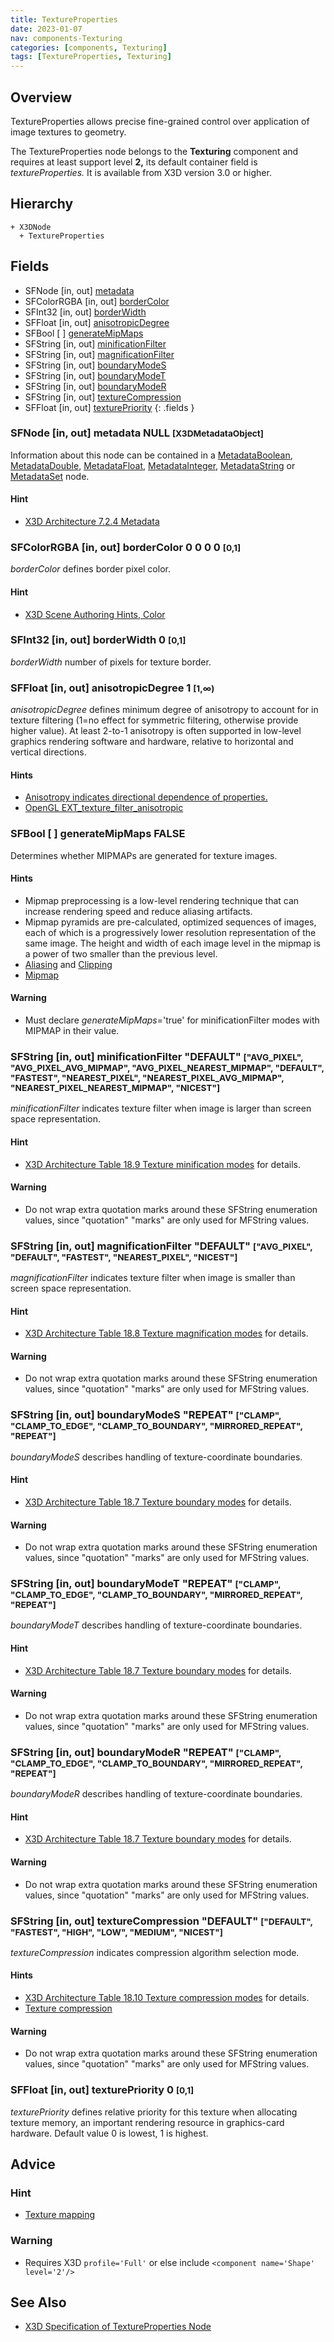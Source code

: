 ```yaml
---
title: TextureProperties
date: 2023-01-07
nav: components-Texturing
categories: [components, Texturing]
tags: [TextureProperties, Texturing]
---
```

<style>
.post h3 {
  word-spacing: 0.2em;
}
</style>

## Overview

TextureProperties allows precise fine-grained control over application of image textures to geometry.

The TextureProperties node belongs to the **Texturing** component and requires at least support level **2,** its default container field is *textureProperties.* It is available from X3D version 3.0 or higher.

## Hierarchy

```
+ X3DNode
  + TextureProperties
```

## Fields

- SFNode \[in, out\] [metadata](#sfnode-in-out-metadata-null-x3dmetadataobject)
- SFColorRGBA \[in, out\] [borderColor](#sfcolorrgba-in-out-bordercolor-0-0-0-0-0-1)
- SFInt32 \[in, out\] [borderWidth](#sfint32-in-out-borderwidth-0-0-1)
- SFFloat \[in, out\] [anisotropicDegree](#sffloat-in-out-anisotropicdegree-1-1)
- SFBool \[ \] [generateMipMaps](#sfbool---generatemipmaps-false)
- SFString \[in, out\] [minificationFilter](#sfstring-in-out-minificationfilter-default-avg_pixel-avg_pixel_avg_mipmap-avg_pixel_nearest_mipmap-default-fastest-nearest_pixel-nearest_pixel_avg_mipmap-nearest_pixel_nearest_mipmap-nicest)
- SFString \[in, out\] [magnificationFilter](#sfstring-in-out-magnificationfilter-default-avg_pixel-default-fastest-nearest_pixel-nicest)
- SFString \[in, out\] [boundaryModeS](#sfstring-in-out-boundarymodes-repeat-clamp-clamp_to_edge-clamp_to_boundary-mirrored_repeat-repeat)
- SFString \[in, out\] [boundaryModeT](#sfstring-in-out-boundarymodet-repeat-clamp-clamp_to_edge-clamp_to_boundary-mirrored_repeat-repeat)
- SFString \[in, out\] [boundaryModeR](#sfstring-in-out-boundarymoder-repeat-clamp-clamp_to_edge-clamp_to_boundary-mirrored_repeat-repeat)
- SFString \[in, out\] [textureCompression](#sfstring-in-out-texturecompression-default-default-fastest-high-low-medium-nicest)
- SFFloat \[in, out\] [texturePriority](#sffloat-in-out-texturepriority-0-0-1)
{: .fields }

### SFNode [in, out] **metadata** NULL <small>[X3DMetadataObject]</small>

Information about this node can be contained in a [MetadataBoolean](/x_ite/components/core/metadataboolean/), [MetadataDouble](/x_ite/components/core/metadatadouble/), [MetadataFloat](/x_ite/components/core/metadatafloat/), [MetadataInteger](/x_ite/components/core/metadatainteger/), [MetadataString](/x_ite/components/core/metadatastring/) or [MetadataSet](/x_ite/components/core/metadataset/) node.

#### Hint

- [X3D Architecture 7.2.4 Metadata](https://www.web3d.org/specifications/X3Dv4/ISO-IEC19775-1v4-IS/Part01/components/core.html#Metadata)

### SFColorRGBA [in, out] **borderColor** 0 0 0 0 <small>[0,1]</small>

*borderColor* defines border pixel color.

#### Hint

- [X3D Scene Authoring Hints, Color](https://www.web3d.org/x3d/content/examples/X3dSceneAuthoringHints.html#Color)

### SFInt32 [in, out] **borderWidth** 0 <small>[0,1]</small>

*borderWidth* number of pixels for texture border.

### SFFloat [in, out] **anisotropicDegree** 1 <small>[1,∞)</small>

*anisotropicDegree* defines minimum degree of anisotropy to account for in texture filtering (1=no effect for symmetric filtering, otherwise provide higher value). At least 2-to-1 anisotropy is often supported in low-level graphics rendering software and hardware, relative to horizontal and vertical directions.

#### Hints

- [Anisotropy indicates directional dependence of properties.](https://en.wikipedia.org/wiki/Anisotropy)
- [OpenGL EXT_texture_filter_anisotropic](https://www.khronos.org/registry/OpenGL/extensions/EXT/EXT_texture_filter_anisotropic.txt)

### SFBool [ ] **generateMipMaps** FALSE

Determines whether MIPMAPs are generated for texture images.

#### Hints

- Mipmap preprocessing is a low-level rendering technique that can increase rendering speed and reduce aliasing artifacts.
- Mipmap pyramids are pre-calculated, optimized sequences of images, each of which is a progressively lower resolution representation of the same image. The height and width of each image level in the mipmap is a power of two smaller than the previous level.
- [Aliasing](https://en.wikipedia.org/wiki/Aliasing) and [Clipping](https://en.wikipedia.org/wiki/Clipping_(computer_graphics))
- [Mipmap](https://en.wikipedia.org/wiki/Mipmap)

#### Warning

- Must declare *generateMipMaps*='true' for minificationFilter modes with MIPMAP in their value.

### SFString [in, out] **minificationFilter** "DEFAULT" <small>["AVG_PIXEL", "AVG_PIXEL_AVG_MIPMAP", "AVG_PIXEL_NEAREST_MIPMAP", "DEFAULT", "FASTEST", "NEAREST_PIXEL", "NEAREST_PIXEL_AVG_MIPMAP", "NEAREST_PIXEL_NEAREST_MIPMAP", "NICEST"]</small>

*minificationFilter* indicates texture filter when image is larger than screen space representation.

#### Hint

- [X3D Architecture Table 18.9 Texture minification modes](https://www.web3d.org/specifications/X3Dv4/ISO-IEC19775-1v4-IS/Part01/components/texturing.html#t-TextureMinificationModes) for details.

#### Warning

- Do not wrap extra quotation marks around these SFString enumeration values, since "quotation" "marks" are only used for MFString values.

### SFString [in, out] **magnificationFilter** "DEFAULT" <small>["AVG_PIXEL", "DEFAULT", "FASTEST", "NEAREST_PIXEL", "NICEST"]</small>

*magnificationFilter* indicates texture filter when image is smaller than screen space representation.

#### Hint

- [X3D Architecture Table 18.8 Texture magnification modes](https://www.web3d.org/specifications/X3Dv4/ISO-IEC19775-1v4-IS/Part01/components/texturing.html#t-TextureMagnificationModes) for details.

#### Warning

- Do not wrap extra quotation marks around these SFString enumeration values, since "quotation" "marks" are only used for MFString values.

### SFString [in, out] **boundaryModeS** "REPEAT" <small>["CLAMP", "CLAMP_TO_EDGE", "CLAMP_TO_BOUNDARY", "MIRRORED_REPEAT", "REPEAT"]</small>

*boundaryModeS* describes handling of texture-coordinate boundaries.

#### Hint

- [X3D Architecture Table 18.7 Texture boundary modes](https://www.web3d.org/specifications/X3Dv4/ISO-IEC19775-1v4-IS/Part01/components/texturing.html#t-TextureBoundaryModes) for details.

#### Warning

- Do not wrap extra quotation marks around these SFString enumeration values, since "quotation" "marks" are only used for MFString values.

### SFString [in, out] **boundaryModeT** "REPEAT" <small>["CLAMP", "CLAMP_TO_EDGE", "CLAMP_TO_BOUNDARY", "MIRRORED_REPEAT", "REPEAT"]</small>

*boundaryModeT* describes handling of texture-coordinate boundaries.

#### Hint

- [X3D Architecture Table 18.7 Texture boundary modes](https://www.web3d.org/specifications/X3Dv4/ISO-IEC19775-1v4-IS/Part01/components/texturing.html#t-TextureBoundaryModes) for details.

#### Warning

- Do not wrap extra quotation marks around these SFString enumeration values, since "quotation" "marks" are only used for MFString values.

### SFString [in, out] **boundaryModeR** "REPEAT" <small>["CLAMP", "CLAMP_TO_EDGE", "CLAMP_TO_BOUNDARY", "MIRRORED_REPEAT", "REPEAT"]</small>

*boundaryModeR* describes handling of texture-coordinate boundaries.

#### Hint

- [X3D Architecture Table 18.7 Texture boundary modes](https://www.web3d.org/specifications/X3Dv4/ISO-IEC19775-1v4-IS/Part01/components/texturing.html#t-TextureBoundaryModes) for details.

#### Warning

- Do not wrap extra quotation marks around these SFString enumeration values, since "quotation" "marks" are only used for MFString values.

### SFString [in, out] **textureCompression** "DEFAULT" <small>["DEFAULT", "FASTEST", "HIGH", "LOW", "MEDIUM", "NICEST"]</small>

*textureCompression* indicates compression algorithm selection mode.

#### Hints

- [X3D Architecture Table 18.10 Texture compression modes](https://www.web3d.org/specifications/X3Dv4/ISO-IEC19775-1v4-IS/Part01/components/texturing.html#t-TextureCompressionModes) for details.
- [Texture compression](https://en.wikipedia.org/wiki/Texture_compression)

#### Warning

- Do not wrap extra quotation marks around these SFString enumeration values, since "quotation" "marks" are only used for MFString values.

### SFFloat [in, out] **texturePriority** 0 <small>[0,1]</small>

*texturePriority* defines relative priority for this texture when allocating texture memory, an important rendering resource in graphics-card hardware. Default value 0 is lowest, 1 is highest.

## Advice

### Hint

- [Texture mapping](https://en.wikipedia.org/wiki/Texture_mapping)

### Warning

- Requires X3D `profile='Full'` or else include `<component name='Shape' level='2'/>`

## See Also

- [X3D Specification of TextureProperties Node](https://www.web3d.org/documents/specifications/19775-1/V4.0/Part01/components/texturing.html#TextureProperties)
